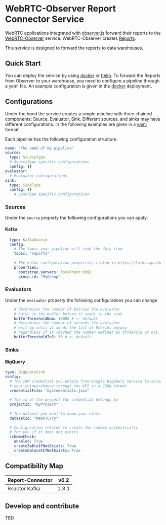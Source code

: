 WebRTC-Observer Report Connector Service
===
WebRTC applications integrated with [observer.js](https://github.com/ObserveRTC/integrations) 
forward their reports to the [WebRTC-Observer](https://github.com/ObserveRTC/webrtc-observer) service.
WebRTC-Observer creates [Reports](https://observertc.org/docs/references/reports/).

This service is designed to forward the reports to data warehouses.

## Quick Start

You can deploy the service by using [docker](https://github.com/ObserveRTC/docker-webrtc-observer) 
or [helm](https://github.com/ObserveRTC/helm). 
To forward the Reports from Observer to your warehouse, 
you need to configure a pipeline through a yaml file. 
An example configuration is given in the [docker](https://github.com/ObserveRTC/docker-webrtc-observer) 
deployment.

## Configurations
Under the hood the service creates a simple pipeline 
with three chained components: Source, Evaluator, Sink. 
Different sources, and sinks may have different configurations. 
In the following examples are given in a [yaml](https://www.yaml.io/) format.

Each pipeline has the following configuration structure:

```yaml
name: "The name of my pipeline"
source:
  type: SourceType
  # SourceType specific configurations
  config: {}
evaluator:
  # Evaluator configurations
sink:
  type: SinkType
  config: {}
    # SinkType specific configurations
```

### Sources

Under the `source` property
the following configurations you can apply:

#### Kafka
```yaml
  type: KafkaSource
  config:
    # The topic your pipeline will read the data from
    topic: "reports"
    
    # The kafka configuration properties listed in https://kafka.apache.org/0100/documentation.html
    properties:
      bootstrap.servers: localhost:9092
      group.id: "MyGroup"
```


### Evaluators

Under the `evaluator` property 
the following configurations you can change

```yaml
    # determines the number of Entries the evaluator 
    # holds in the buffer before it sends to the sink
    bufferThresholdNum: 10000 # <- default
    # determines the number of seconds the evaluator 
    # wait up until it sends the list of Entries anyway 
    # regardless if it reached the number defined as threshold or not. 
    bufferThresholdInS: 30 # <- default
```

### Sinks

#### BigQuery

```yaml
type: BigQuerySink
config:
  # The IAM credential you obtain from Google BigQuery Service to access 
  # your datawarehouse through the API in a JSON format
  credentialFile: "myCredentials.json"
  
  # The id of the project the credential belongs to
  projectId: "myProject"
  
  # The dataset you want to dump your stats
  datasetId: "WebRTCTry"
  
  # Configuration related to create the schema automatically 
  # for you if it does not exists
  schemaCheck:
    enabled: True
    createTableIfNotExists: True
    createDatasetIfNotExists: True
```

## Compatibility Map

| Report-Connector | v0.2 |
| ---------------- | ----------- |
| Reactor Kafka    | 1.3.1       |

## Develop and contribute

TBD

